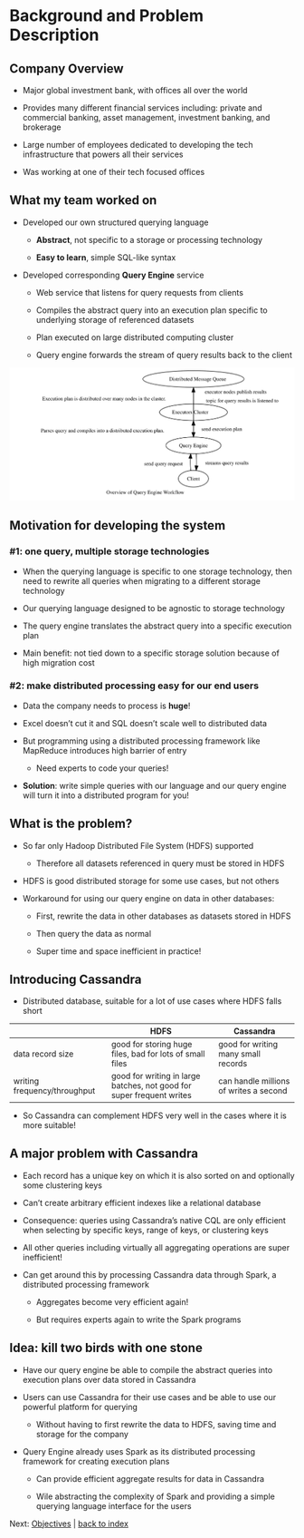 Background and Problem Description
==================================

Company Overview
----------------

-   Major global investment bank, with offices all over the world

-   Provides many different financial services including: private and commercial banking, asset management, investment banking, and brokerage

-   Large number of employees dedicated to developing the tech infrastructure that powers all their services

-   Was working at one of their tech focused offices

What my team worked on
----------------------

-   Developed our own structured querying language

    -   **Abstract**, not specific to a storage or processing technology

    -   **Easy to learn**, simple SQL-like syntax

-   Developed corresponding **Query Engine** service

    -   Web service that listens for query requests from clients

    -   Compiles the abstract query into an execution plan specific to underlying storage of referenced datasets

    -   Plan executed on large distributed computing cluster

    -   Query engine forwards the stream of query results back to the client

<img src="images/qe_overview.svg" alt="diagram giving overview of Query Engine workflow">

Motivation for developing the system
------------------------------------

### \#1: one query, multiple storage technologies

-   When the querying language is specific to one storage technology, then need to rewrite all queries when migrating to a different storage technology

-   Our querying language designed to be agnostic to storage technology

-   The query engine translates the abstract query into a specific execution plan

-   Main benefit: not tied down to a specific storage solution because of high migration cost

### \#2: make distributed processing easy for our end users

-   Data the company needs to process is **huge**!

-   Excel doesn’t cut it and SQL doesn’t scale well to distributed data

-   But programming using a distributed processing framework like MapReduce introduces high barrier of entry

    -   Need experts to code your queries!

-   **Solution**: write simple queries with our language and our query engine will turn it into a distributed program for you!

What is the problem?
--------------------

-   So far only Hadoop Distributed File System (HDFS) supported

    -   Therefore all datasets referenced in query must be stored in HDFS

-   HDFS is good distributed storage for some use cases, but not others

-   Workaround for using our query engine on data in other databases:

    -   First, rewrite the data in other databases as datasets stored in HDFS

    -   Then query the data as normal

    -   Super time and space inefficient in practice!

Introducing Cassandra
---------------------

-   Distributed database, suitable for a lot of use cases where HDFS falls short

|                              | HDFS                                                                  | Cassandra                              |
|------------------------------|-----------------------------------------------------------------------|----------------------------------------|
| data record size             | good for storing huge files, bad for lots of small files              | good for writing many small records    |
| writing frequency/throughput | good for writing in large batches, not good for super frequent writes | can handle millions of writes a second |

-   So Cassandra can complement HDFS very well in the cases where it is more suitable!

A major problem with Cassandra
------------------------------

-   Each record has a unique key on which it is also sorted on and optionally some clustering keys

-   Can’t create arbitrary efficient indexes like a relational database

-   Consequence: queries using Cassandra’s native CQL are only efficient when selecting by specific keys, range of keys, or clustering keys

-   All other queries including virtually all aggregating operations are super inefficient!

-   Can get around this by processing Cassandra data through Spark, a distributed processing framework

    -   Aggregates become very efficient again!

    -   But requires experts again to write the Spark programs

Idea: kill two birds with one stone
-----------------------------------

-   Have our query engine be able to compile the abstract queries into execution plans over data stored in Cassandra

-   Users can use Cassandra for their use cases and be able to use our powerful platform for querying

    -   Without having to first rewrite the data to HDFS, saving time and storage for the company

-   Query Engine already uses Spark as its distributed processing framework for creating execution plans

    -   Can provide efficient aggregate results for data in Cassandra

    -   Wile abstracting the complexity of Spark and providing a simple querying language interface for the users

Next: [Objectives](objectives) \| [back to index](index)
